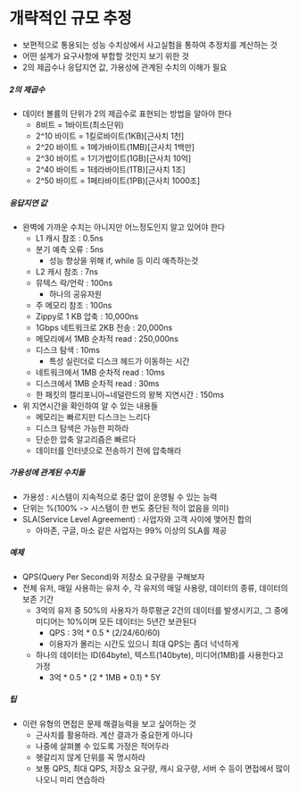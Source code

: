 # 개략적인 규모 추정
- 보편적으로 통용되는 성능 수치상에서 사고실험을 통하여 추정치를 계산하는 것
- 어떤 설계가 요구사항에 부합할 것인지 보기 위한 것
- 2의 제곱수나 응답지연 값, 가용성에 관계된 수치의 이해가 필요
##### 2의 제곱수
- 데이터 볼륨의 단위가 2의 제곱수로 표현되는 방법을 알아야 한다
    - 8비트 = 1바이트(최소단위)
    - 2^10 바이트 = 1킬로바이트(1KB)[근사치 1천]
    - 2^20 바이트 = 1메가바이트(1MB)[근사치 1백만]
    - 2^30 바이트 = 1기가밥이트(1GB)[근사치 10억]
    - 2^40 바이트 = 1테라바이트(1TB)[근사치 1조]
    - 2^50 바이트 = 1페타바이트(1PB)[근사치 1000조]

##### 응답지연 값
- 완벽에 가까운 수치는 아니지만 어느정도인지 알고 있어야 한다
    - L1 캐시 참조 : 0.5ns
    - 분기 예측 오류 : 5ns
        - 성능 향상을 위해 if, while 등 미리 예측하는것
    - L2 캐시 참조 : 7ns
    - 뮤텍스 락/언락 : 100ns
        - 하나의 공유자원
    - 주 메모리 참조 : 100ns
    - Zippy로 1 KB 압축 : 10,000ns
    - 1Gbps 네트워크로 2KB 전송 : 20,000ns
    - 메모리에서 1MB 순차적 read : 250,000ns
    - 디스크 탐색 : 10ms
        - 특성 실린더로 디스크 헤드가 이동하는 시간
    - 네트워크에서 1MB 순차적 read : 10ms
    - 디스크에서 1MB 순차적 read : 30ms
    - 한 패킷의 캘리포니아~네덜란드의 왕복 지연시간 : 150ms
- 위 지연시간을 확인하여 알 수 있는 내용들
    - 메모리는 빠르지만 디스크는 느리다
    - 디스크 탐색은 가능한 피하라
    - 단순한 압축 알고리즘은 빠르다
    - 데이터를 인터넷으로 전송하기 전에 압축해라

##### 가용성에 관계된 수치들
- 가용성 : 시스템이 지속적으로 중단 없이 운영될 수 있는 능력
- 단위는 %(100% -> 시스템이 한 번도 중단된 적이 없음을 의미)
- SLA(Service Level Agreement) : 사업자와 고객 사이에 맺어진 합의
    - 아마존, 구글, 마소 같은 사업자는 99% 이상의 SLA를 제공

##### 예제
- QPS(Query Per Second)와 저장소 요구량을 구해보자
- 전체 유저, 매일 사용하는 유저 수, 각 유저의 매일 사용량, 데이터의 종류, 데이터의 보존 기간
    - 3억의 유저 중 50%의 사용자가 하루평균 2건의 데이터를 발생시키고, 그 중에 미디어는 10%이며 모든 데이터는 5년간 보관된다
        - QPS : 3억 * 0.5 * (2/24/60/60)
        - 이용자가 몰리는 시간도 있으니 최대 QPS는 좀더 넉넉하게
    - 하나의 데이터는 ID(64byte), 텍스트(140byte), 미디어(1MB)를 사용한다고 가정
        - 3억 * 0.5 * (2 * 1MB * 0.1) * 5Y

##### 팁
- 이런 유형의 면접은 문제 해결능력을 보고 싶어하는 것
    - 근사치를 활용하라. 계산 결과가 중요한게 아니다
    - 나중에 살펴볼 수 있도록 가정은 적어두라
    - 헷갈리지 않게 단위를 꼭 명시하라
    - 보통 QPS, 최대 QPS, 저장소 요구량, 캐시 요구량, 서버 수 등이 면접에서 많이 나오니 미리 연습하라
        
